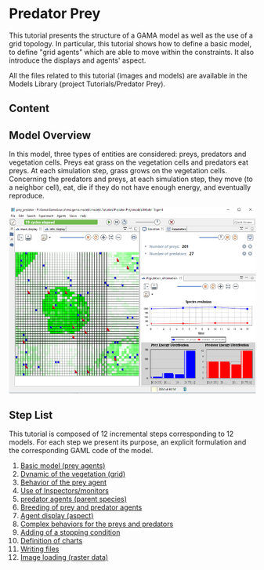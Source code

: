 # Predator Prey



This tutorial presents the structure of a GAMA model as well as the use of a grid topology. In particular, this tutorial shows how to define a basic model, to define "grid agents" which are able to move within the constraints. It also introduce the displays and agents' aspect.


All the files related to this tutorial (images and models) are available in the Models Library (project Tutorials/Predator Prey).
## Content





## Model Overview
In this model, three types of entities are considered: preys, predators and vegetation cells. Preys
eat grass on the vegetation cells and predators eat preys. At each simulation step, grass grows on the vegetation cells. Concerning the predators and preys, at each simulation step, they move (to a neighbor cell), eat, die if they do not have enough energy, and eventually reproduce.

![images/predator_prey.png](images/predator_prey.png)




## Step List

This tutorial is composed of 12 incremental steps corresponding to 12 models. For each step we present its purpose, an explicit formulation and the corresponding GAML code of the model.

  1. [Basic model (prey agents)](PredatorPrey_step1.md)
  1. [Dynamic of the vegetation (grid)](PredatorPrey_step2.md)
  1. [Behavior of the prey agent](PredatorPrey_step3.md)
  1. [Use of Inspectors/monitors](PredatorPrey_step4.md)
  1. [predator agents (parent species)](PredatorPrey_step5.md)
  1. [Breeding of prey and predator agents](PredatorPrey_step6.md)
  1. [Agent display (aspect)](PredatorPrey_step7.md)
  1. [Complex behaviors for the preys and predators](PredatorPrey_step8.md)
  1. [Adding of a stopping condition](PredatorPrey_step9.md)
  1. [Definition of charts](PredatorPrey_step10.md)
  1. [Writing files](PredatorPrey_step11.md)
  1. [Image loading (raster data)](PredatorPrey_step12.md)